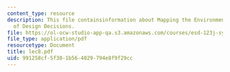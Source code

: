 ```yaml
---
content_type: resource
description: This file containsinformation about Mapping the Environmental Consequence
  of Design Decisions.
file: https://ol-ocw-studio-app-qa.s3.amazonaws.com/courses/esd-123j-systems-perspectives-on-industrial-ecology-spring-2006/991258cf5f301b564029794e8f9f29cc_lec8.pdf
file_type: application/pdf
resourcetype: Document
title: lec8.pdf
uid: 991258cf-5f30-1b56-4029-794e8f9f29cc
---
```

